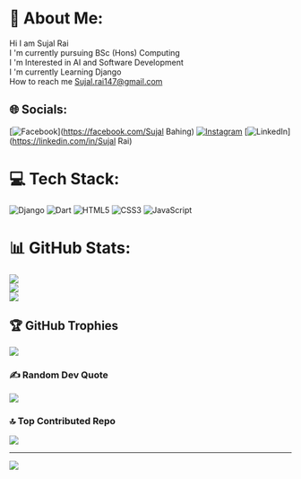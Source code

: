 # 💫 About Me:
Hi I am Sujal Rai<br>I 'm currently pursuing BSc (Hons) Computing<br>I 'm Interested in AI and Software Development<br>I 'm currently Learning Django<br>How to reach me Sujal.rai147@gmail.com


## 🌐 Socials:
[![Facebook](https://img.shields.io/badge/Facebook-%231877F2.svg?logo=Facebook&logoColor=white)](https://facebook.com/Sujal Bahing) [![Instagram](https://img.shields.io/badge/Instagram-%23E4405F.svg?logo=Instagram&logoColor=white)](https://instagram.com/sujalbahing_) [![LinkedIn](https://img.shields.io/badge/LinkedIn-%230077B5.svg?logo=linkedin&logoColor=white)](https://linkedin.com/in/Sujal Rai) 

# 💻 Tech Stack:
![Django](https://img.shields.io/badge/django-%23092E20.svg?style=flat&logo=django&logoColor=white) ![Dart](https://img.shields.io/badge/dart-%230175C2.svg?style=flat&logo=dart&logoColor=white) ![HTML5](https://img.shields.io/badge/html5-%23E34F26.svg?style=flat&logo=html5&logoColor=white) ![CSS3](https://img.shields.io/badge/css3-%231572B6.svg?style=flat&logo=css3&logoColor=white) ![JavaScript](https://img.shields.io/badge/javascript-%23323330.svg?style=flat&logo=javascript&logoColor=%23F7DF1E)
# 📊 GitHub Stats:
![](https://github-readme-stats.vercel.app/api?username=sujalbahing_&theme=radical&hide_border=false&include_all_commits=false&count_private=false)<br/>
![](https://github-readme-streak-stats.herokuapp.com/?user=sujalbahing_&theme=radical&hide_border=false)<br/>
![](https://github-readme-stats.vercel.app/api/top-langs/?username=sujalbahing_&theme=radical&hide_border=false&include_all_commits=false&count_private=false&layout=compact)

## 🏆 GitHub Trophies
![](https://github-profile-trophy.vercel.app/?username=sujalbahing_&theme=radical&no-frame=false&no-bg=true&margin-w=4)

### ✍️ Random Dev Quote
![](https://quotes-github-readme.vercel.app/api?type=horizontal&theme=radical)

### 🔝 Top Contributed Repo
![](https://github-contributor-stats.vercel.app/api?username=sujalbahing_&limit=5&theme=dark&combine_all_yearly_contributions=true)

---
[![](https://visitcount.itsvg.in/api?id=sujalbahing_&icon=0&color=1)](https://visitcount.itsvg.in)

<!-- Proudly created with GPRM ( https://gprm.itsvg.in ) -->
